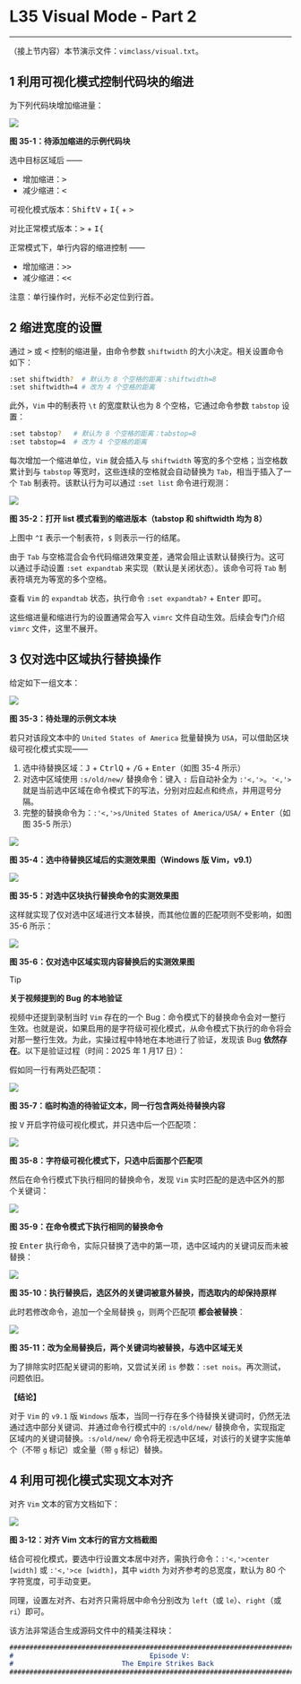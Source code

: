 # L35 Visual Mode - Part 2
---

（接上节内容）本节演示文件：`vimclass/visual.txt`。



## 1 利用可视化模式控制代码块的缩进

为下列代码块增加缩进量：

![](../assets/35-2.png)

**图 35-1：待添加缩进的示例代码块**

选中目标区域后 ——

- 增加缩进：<kbd>></kbd>
- 减少缩进：<kbd><</kbd>

可视化模式版本：<kbd>Shift</kbd><kbd>V</kbd> + <kbd>I</kbd><kbd>{</kbd> + <kbd>></kbd>

对比正常模式版本：<kbd>></kbd> + <kbd>I</kbd><kbd>{</kbd>

正常模式下，单行内容的缩进控制 ——

- 增加缩进：<kbd>></kbd><kbd>></kbd>
- 减少缩进：<kbd><</kbd><kbd><</kbd>

注意：单行操作时，光标不必定位到行首。



## 2 缩进宽度的设置

通过 <kbd>></kbd> 或 <kbd><</kbd> 控制的缩进量，由命令参数 `shiftwidth` 的大小决定。相关设置命令如下：

```bash
:set shiftwidth?  # 默认为 8 个空格的距离：shiftwidth=8
:set shiftwidth=4 # 改为 4 个空格的距离
```

此外，`Vim` 中的制表符 `\t` 的宽度默认也为 8 个空格，它通过命令参数 `tabstop` 设置：

```bash
:set tabstop?   # 默认为 8 个空格的距离：tabstop=8
:set tabstop=4  # 改为 4 个空格的距离
```

每次增加一个缩进单位，`Vim` 就会插入与 `shiftwidth` 等宽的多个空格；当空格数累计到与 `tabstop` 等宽时，这些连续的空格就会自动替换为 `Tab`，相当于插入了一个 `Tab` 制表符。该默认行为可以通过 `:set list` 命令进行观测：

![](../assets/35-1.png)

**图 35-2：打开 list 模式看到的缩进版本（tabstop 和 shiftwidth 均为 8）**

上图中 `^I` 表示一个制表符，`$` 则表示一行的结尾。

由于 `Tab` 与空格混合会令代码缩进效果变差，通常会阻止该默认替换行为。这可以通过手动设置 `:set expandtab` 来实现（默认是关闭状态）。该命令可将 `Tab` 制表符填充为等宽的多个空格。

查看 `Vim` 的 `expandtab` 状态，执行命令 `:set expandtab?` + <kbd>Enter</kbd> 即可。

这些缩进量和缩进行为的设置通常会写入 `vimrc` 文件自动生效。后续会专门介绍 `vimrc` 文件，这里不展开。



## 3 仅对选中区域执行替换操作

给定如下一组文本：

![](../assets/35-3.png)

**图 35-3：待处理的示例文本块**

若只对该段文本中的 `United States of America` 批量替换为 `USA`，可以借助区块级可视化模式实现——

1. 选中待替换区域：<kbd>J</kbd> + <kbd>Ctrl</kbd><kbd>Q</kbd> + <kbd>/</kbd><kbd>G</kbd> + <kbd>Enter</kbd>（如图 35-4 所示）
2. 对选中区域使用 `:s/old/new/` 替换命令：键入 <kbd>:</kbd> 后自动补全为 `:'<,'>`。`'<,'>` 就是当前选中区域在命令模式下的写法，分别对应起点和终点，并用逗号分隔。
3. 完整的替换命令为：`:'<,'>s/United States of America/USA/` + <kbd>Enter</kbd>（如图 35-5 所示）

![](../assets/35-4.png)

**图 35-4：选中待替换区域后的实测效果图（Windows 版 Vim，v9.1）**

![](../assets/35-5.png)

**图 35-5：对选中区块执行替换命令的实测效果图**

这样就实现了仅对选中区域进行文本替换，而其他位置的匹配项则不受影响，如图 35-6 所示：

![](../assets/35-6.png)

**图 35-6：仅对选中区域实现内容替换后的实测效果图**



> [!tip]
>
> **关于视频提到的 Bug 的本地验证**
>
> 视频中还提到录制当时 `Vim` 存在的一个 Bug：命令模式下的替换命令会对一整行生效。也就是说，如果启用的是字符级可视化模式，从命令模式下执行的命令将会对那一整行生效。为此，实操过程中特地在本地进行了验证，发现该 Bug **依然存在**。以下是验证过程（时间：2025 年 1 月17 日）：
>
> 假如同一行有两处匹配项：
>
> ![](../assets/35-7.png)
>
> **图 35-7：临时构造的待验证文本，同一行包含两处待替换内容**
>
> 按 <kbd>V</kbd> 开启字符级可视化模式，并只选中后一个匹配项：
>
> ![](../assets/35-8.png)
>
> **图 35-8：字符级可视化模式下，只选中后面那个匹配项**
>
> 然后在命令行模式下执行相同的替换命令，发现 `Vim` 实时匹配的是选中区外的那个关键词：
>
> ![](../assets/35-9.png)
>
> **图 35-9：在命令模式下执行相同的替换命令**
>
> 按 <kbd>Enter</kbd> 执行命令，实际只替换了选中的第一项，选中区域内的关键词反而未被替换：
>
> ![](../assets/35-10.png)
>
> **图 35-10：执行替换后，选区外的关键词被意外替换，而选取内的却保持原样**
>
> 此时若修改命令，追加一个全局替换 `g`，则两个匹配项 **都会被替换**：
>
> ![](../assets/35-11.png)
>
> **图 35-11：改为全局替换后，两个关键词均被替换，与选中区域无关**
>
> 为了排除实时匹配关键词的影响，又尝试关闭 `is` 参数：`:set nois`。再次测试，问题依旧。
>
> **【结论】**
>
> 对于 `Vim` 的 `v9.1` 版 `Windows` 版本，当同一行存在多个待替换关键词时，仍然无法通过选中部分关键词、并通过命令行模式中的 `:s/old/new/` 替换命令，实现指定区域内的关键词替换。`:s/old/new/` 命令将无视选中区域，对该行的关键字实施单个（不带 `g` 标记）或全量（带 `g` 标记）替换。



## 4 利用可视化模式实现文本对齐

对齐 `Vim` 文本的官方文档如下：

![](../assets/35-12.png)

**图 3-12：对齐 Vim 文本行的官方文档截图**

结合可视化模式，要选中行设置文本居中对齐，需执行命令：`:'<,'>center [width]` 或 `:'<,'>ce [width]`，其中 `width` 为对齐参考的总宽度，默认为 80 个字符宽度，可手动变更。

同理，设置左对齐、右对齐只需将居中命令分别改为 `left`（或 `le`）、`right`（或 `ri`）即可。

该方法非常适合生成源码文件中的精美注释块：

```markdown
################################################################################
#                                  Episode V:
#                           The Empire Strikes Back
################################################################################
```

